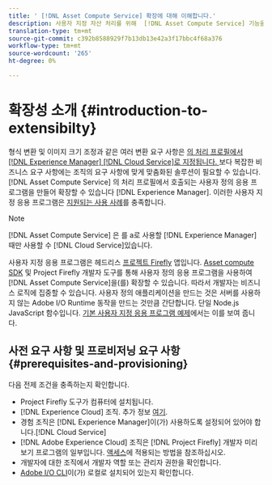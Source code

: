 ```yaml
---
title: ' [!DNL Asset Compute Service] 확장에 대해 이해합니다.'
description: 사용자 지정 자산 처리를 위해  [!DNL Asset Compute Service] 기능을 확장하는 시기와 방법.
translation-type: tm+mt
source-git-commit: c392b8588929f7b13db13e42a3f17bbc4f68a376
workflow-type: tm+mt
source-wordcount: '265'
ht-degree: 0%

---
```



# 확장성 소개 {#introduction-to-extensibilty}

형식 변환 및 이미지 크기 조정과 같은 여러 변환 요구 사항은 [의 처리 프로필에서 [!DNL Experience Manager]  [!DNL Cloud Service]로 지정됩니다. ](https://experienceleague.adobe.com/docs/experience-manager-cloud-service/assets/asset-microservices-overview.html) 보다 복잡한 비즈니스 요구 사항에는 조직의 요구 사항에 맞게 맞춤화된 솔루션이 필요할 수 있습니다. [!DNL Asset Compute Service] 의 처리 프로필에서 호출되는 사용자 정의 응용 프로그램을 만들어 확장할 수 있습니다 [!DNL Experience Manager]. 이러한 사용자 지정 응용 프로그램은 [지원되는 사용 사례](https://experienceleague.adobe.com/docs/experience-manager-cloud-service/assets/manage/asset-microservices-configure-and-use.html)를 충족합니다.

>[!NOTE]
>
>[!DNL Asset Compute Service] 은 를 a로 사용할  [!DNL Experience Manager] 때만 사용할 수  [!DNL Cloud Service]있습니다.

사용자 지정 응용 프로그램은 헤드리스 [프로젝트 Firefly](https://github.com/AdobeDocs/project-firefly) 앱입니다. [Asset compute SDK](https://github.com/adobe/asset-compute-sdk) 및 Project Firefly 개발자 도구를 통해 사용자 정의 응용 프로그램을 사용하여 [!DNL Asset Compute Service]을(를) 확장할 수 있습니다. 따라서 개발자는 비즈니스 로직에 집중할 수 있습니다. 사용자 정의 애플리케이션을 만드는 것은 서버를 사용하지 않는 Adobe I/O Runtime 동작을 만드는 것만큼 간단합니다. 단일 Node.js JavaScript 함수입니다. [기본 사용자 지정 응용 프로그램 예제](https://github.com/adobe/asset-compute-example-workers/blob/master/projects/worker-basic/worker-basic.js)에서는 이를 보여 줍니다.

## 사전 요구 사항 및 프로비저닝 요구 사항 {#prerequisites-and-provisioning}

다음 전제 조건을 충족하는지 확인합니다.

* Project Firefly 도구가 컴퓨터에 설치됩니다.
* [!DNL Experience Cloud] 조직. 추가 정보 [여기](https://github.com/AdobeDocs/project-firefly/blob/master/getting_started/setup.md#acquire-access-and-credentials).
* 경험 조직은 [!DNL Experience Manager]이(가) 사용하도록 설정되어 있어야 합니다.[!DNL Cloud Service]
* [!DNL Adobe Experience Cloud] 조직은  [!DNL Project Firefly] 개발자 미리 보기 프로그램의 일부입니다. [액세스](https://github.com/AdobeDocs/project-firefly/blob/master/overview/getting_access.md)에 적용되는 방법을 참조하십시오.
* 개발자에 대한 조직에서 개발자 역할 또는 관리자 권한을 확인합니다.
* [Adobe I/O CLI](https://github.com/adobe/aio-cli)이(가) 로컬로 설치되어 있는지 확인합니다.

<!-- TBD for later:

* What all accesses and licenses are required?
* What all permissions are required to create, debug, and deploy custom applications?
* How do developers get access and provision the required apps?
* What is repository management?
* Anything on security and data transfer?
* What about handling personal or sensitive information?
* Custom application SLA is dependent on SLAs of various services it depends on.
* Document how the devs can get to know the KPIs of their custom applications. The KPIs are dependent on the performance at Adobe's side, amongst other things.
-->
